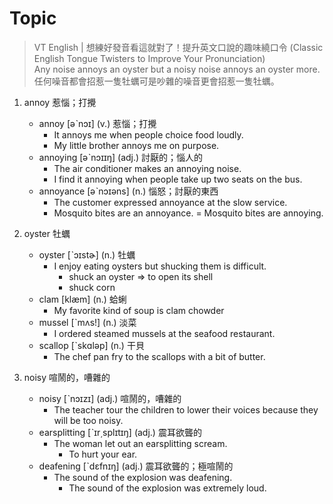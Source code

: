 # Topic

> VT English | 想練好發音看這就對了！提升英文口說的趣味繞口令 (Classic English Tongue Twisters to Improve Your Pronunciation)<br>
Any noise annoys an oyster but a noisy noise annoys an oyster more.<br>
任何噪音都會招惹一隻牡蠣可是吵雜的噪音更會招惹一隻牡蠣。
>

1. annoy  惹惱；打攪
    * annoy  [əˋnɔɪ]  (v.)  惹惱；打攪
        - It annoys me when people choice food loudly.
        - My little brother annoys me on purpose.
    * annoying  [əˋnɔɪɪŋ]  (adj.)  討厭的；惱人的
        - The air conditioner makes an annoying noise.
        - I find it annoying when people take up two seats on the bus.
    * annoyance  [əˋnɔɪəns]  (n.)  惱怒；討厭的東西
        - The customer expressed annoyance at the slow service.
        - Mosquito bites are an annoyance. = Mosquito bites are annoying.

2. oyster  牡蠣
    * oyster  [ˋɔɪstɚ]  (n.)  牡蠣
        - I enjoy eating oysters but shucking them is difficult.
             + shuck an oyster =>  to open its shell
             + shuck corn
    * clam  [klæm]  (n.)  蛤蜊
       - My favorite kind of soup is clam chowder
    * mussel  [ˋmʌs!]  (n.)  淡菜
       - I ordered steamed mussels at the seafood restaurant.
    * scallop  [ˋskɑləp]  (n.)  干貝
       - The chef pan fry to the scallops with a bit of butter.

3. noisy  喧鬧的，嘈雜的
    * noisy  [ˋnɔɪzɪ]  (adj.)  喧鬧的，嘈雜的
        - The teacher tour the children to lower their voices because they will be too noisy.
    * earsplitting  [ˋɪr͵splɪtɪŋ]  (adj.)  震耳欲聾的
        - The woman let out an earsplitting scream.
            + To hurt your ear.
    * deafening  [ˋdɛfnɪŋ]  (adj.)  震耳欲聾的；極喧鬧的
        - The sound of the explosion was deafening.
            + The sound of the explosion was extremely loud.